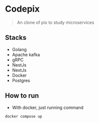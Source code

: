 # Codepix
> An clone of pix to study microservices

## Stacks
- Golang
- Apache kafka
- gRPC
- NestJs
- NextJs
- Docker
- Postgres

## How to run
- With docker, just running command
```bash
docker compose up
```